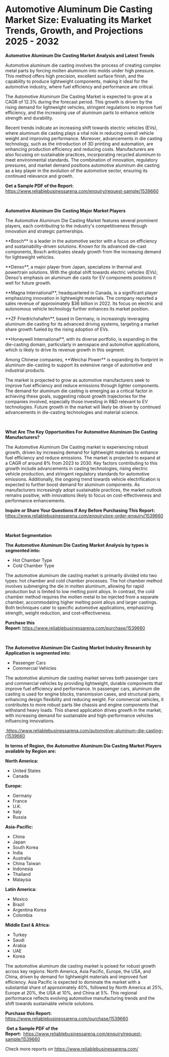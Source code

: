 <p><h1>Automotive Aluminum Die Casting Market Size: Evaluating its Market Trends, Growth, and Projections 2025 - 2032</h1></p><p><strong>Automotive Aluminum Die Casting Market Analysis and Latest Trends</strong></p>
<p><p>Automotive aluminum die casting involves the process of creating complex metal parts by forcing molten aluminum into molds under high pressure. This method offers high precision, excellent surface finish, and the capability to produce lightweight components, making it ideal for the automotive industry, where fuel efficiency and performance are critical. </p><p>The Automotive Aluminum Die Casting Market is expected to grow at a CAGR of 12.3% during the forecast period. This growth is driven by the rising demand for lightweight vehicles, stringent regulations to improve fuel efficiency, and the increasing use of aluminum parts to enhance vehicle strength and durability. </p><p>Recent trends indicate an increasing shift towards electric vehicles (EVs), where aluminum die casting plays a vital role in reducing overall vehicle weight and improving performance. Moreover, advancements in die casting technology, such as the introduction of 3D printing and automation, are enhancing production efficiency and reducing costs. Manufacturers are also focusing on sustainable practices, incorporating recycled aluminum to meet environmental standards. The combination of innovation, regulatory pressures, and market demand positions automotive aluminum die casting as a key player in the evolution of the automotive sector, ensuring its continued relevance and growth.</p></p>
<p><strong>Get a Sample PDF of the Report:&nbsp;</strong> <a href="https://www.reliablebusinessarena.com/enquiry/request-sample/1539660?utm_campaign=3578&utm_medium=2&utm_source=Github&utm_content=ia&utm_term=30032025&utm_id=automotive-aluminum-die-casting">https://www.reliablebusinessarena.com/enquiry/request-sample/1539660</a></p>
<p>&nbsp;</p>
<p><strong>Automotive Aluminum Die Casting Major Market Players</strong></p>
<p><p>The Automotive Aluminum Die Casting Market features several prominent players, each contributing to the industry's competitiveness through innovation and strategic partnerships. </p><p>**Bosch** is a leader in the automotive sector with a focus on efficiency and sustainability-driven solutions. Known for its advanced die-cast components, Bosch anticipates steady growth from the increasing demand for lightweight vehicles.</p><p>**Denso**, a major player from Japan, specializes in thermal and powertrain solutions. With the global shift towards electric vehicles (EVs), Denso's emphasis on aluminum die casts for EV components positions it well for future growth.</p><p>**Magna International**, headquartered in Canada, is a significant player emphasizing innovation in lightweight materials. The company reported a sales revenue of approximately $36 billion in 2022. Its focus on electric and autonomous vehicle technology further enhances its market position.</p><p>**ZF Friedrichshafen**, based in Germany, is increasingly leveraging aluminum die casting for its advanced driving systems, targeting a market share growth fueled by the rising adoption of EVs. </p><p>**Honeywell International**, with its diverse portfolio, is expanding in the die-casting domain, particularly in aerospace and automotive applications, which is likely to drive its revenue growth in this segment.</p><p>Among Chinese companies, **Weichai Power** is expanding its footprint in aluminum die-casting to support its extensive range of automotive and industrial products.</p><p>The market is projected to grow as automotive manufacturers seek to improve fuel efficiency and reduce emissions through lighter components. The demand for aluminum die casting is emerging as a critical factor in achieving these goals, suggesting robust growth trajectories for the companies involved, especially those investing in R&D relevant to EV technologies. Future growth in the market will likely be driven by continued advancements in die-casting technologies and material science.</p></p>
<p>&nbsp;</p>
<p><strong>What Are The Key Opportunities For Automotive Aluminum Die Casting Manufacturers?</strong></p>
<p><p>The Automotive Aluminum Die Casting market is experiencing robust growth, driven by increasing demand for lightweight materials to enhance fuel efficiency and reduce emissions. The market is projected to expand at a CAGR of around 8% from 2023 to 2030. Key factors contributing to this growth include advancements in casting technologies, rising electric vehicle production, and stringent regulatory standards for automotive emissions. Additionally, the ongoing trend towards vehicle electrification is expected to further boost demand for aluminum components. As manufacturers increasingly adopt sustainable practices, the market outlook remains positive, with innovations likely to focus on cost-effectiveness and performance enhancements.</p></p>
<p><strong>Inquire or Share Your Questions If Any Before Purchasing This Report:</strong> <a href="https://www.reliablebusinessarena.com/enquiry/pre-order-enquiry/1539660?utm_campaign=3578&utm_medium=2&utm_source=Github&utm_content=ia&utm_term=30032025&utm_id=automotive-aluminum-die-casting">https://www.reliablebusinessarena.com/enquiry/pre-order-enquiry/1539660</a></p>
<p>&nbsp;</p>
<p><strong>Market Segmentation</strong></p>
<p><strong>The Automotive Aluminum Die Casting Market Analysis by types is segmented into:</strong></p>
<p><ul><li>Hot Chamber Type</li><li>Cold Chamber Type</li></ul></p>
<p><p>The automotive aluminum die casting market is primarily divided into two types: hot chamber and cold chamber processes. The hot chamber method involves submerging the die in molten aluminum, allowing for rapid production but is limited to low melting point alloys. In contrast, the cold chamber method requires the molten metal to be injected from a separate chamber, accommodating higher melting point alloys and larger castings. Both techniques cater to specific automotive applications, emphasizing strength, weight reduction, and cost-effectiveness.</p></p>
<p><strong>Purchase this Report:&nbsp;</strong><a href="https://www.reliablebusinessarena.com/purchase/1539660?utm_campaign=3578&utm_medium=2&utm_source=Github&utm_content=ia&utm_term=30032025&utm_id=automotive-aluminum-die-casting">https://www.reliablebusinessarena.com/purchase/1539660</a></p>
<p>&nbsp;</p>
<p><strong>The Automotive Aluminum Die Casting Market Industry Research by Application is segmented into:</strong></p>
<p><ul><li>Passenger Cars</li><li>Commercial Vehicles</li></ul></p>
<p><p>The automotive aluminum die casting market serves both passenger cars and commercial vehicles by providing lightweight, durable components that improve fuel efficiency and performance. In passenger cars, aluminum die casting is used for engine blocks, transmission cases, and structural parts, enhancing design flexibility and reducing weight. For commercial vehicles, it contributes to more robust parts like chassis and engine components that withstand heavy loads. This shared application drives growth in the market, with increasing demand for sustainable and high-performance vehicles influencing innovations.</p></p>
<p><a href="https://www.reliablebusinessarena.com/automotive-aluminum-die-casting-r1539660?utm_campaign=3578&utm_medium=2&utm_source=Github&utm_content=ia&utm_term=30032025&utm_id=automotive-aluminum-die-casting">&nbsp;https://www.reliablebusinessarena.com/automotive-aluminum-die-casting-r1539660</a></p>
<p><strong>In terms of Region, the Automotive Aluminum Die Casting Market Players available by Region are:</strong></p>
<p>
    <p> <strong> North America: </strong>
        <ul>
            <li>United States</li>
            <li>Canada</li>
        </ul>
        </p> 
    <p> <strong> Europe: </strong>
        <ul>
            <li>Germany</li>
            <li>France</li>
            <li>U.K.</li>
            <li>Italy</li>
            <li>Russia</li>
        </ul>
        </p> 
    <p> <strong> Asia-Pacific: </strong>
        <ul>
            <li>China</li>
            <li>Japan</li>
            <li>South Korea</li>
            <li>India</li>
            <li>Australia</li>
            <li>China Taiwan</li>
            <li>Indonesia</li>
            <li>Thailand</li>
            <li>Malaysia</li>
        </ul>
        </p> 
    <p> <strong> Latin America: </strong>
        <ul>
            <li>Mexico</li>
            <li>Brazil</li>
            <li>Argentina Korea</li>
            <li>Colombia</li>
        </ul>
        </p> 
    <p> <strong> Middle East & Africa: </strong>
        <ul>
            <li>Turkey</li>
            <li>Saudi</li>
            <li>Arabia</li>
            <li>UAE</li>
            <li>Korea</li>
        </ul>
    </p>
    </p>
<p><p>The automotive aluminum die casting market is poised for robust growth across key regions: North America, Asia Pacific, Europe, the USA, and China, driven by demand for lightweight materials and improved fuel efficiency. Asia Pacific is expected to dominate the market with a substantial share of approximately 40%, followed by North America at 25%, Europe at 20%, the USA at 10%, and China at 5%. This regional performance reflects evolving automotive manufacturing trends and the shift towards sustainable vehicle solutions.</p></p>
<p><strong>Purchase this Report: </strong><a href="https://www.reliablebusinessarena.com/purchase/1539660?utm_campaign=3578&utm_medium=2&utm_source=Github&utm_content=ia&utm_term=30032025&utm_id=automotive-aluminum-die-casting">https://www.reliablebusinessarena.com/purchase/1539660</a></p>
<p>&nbsp;<strong>Get a Sample PDF of the Report:&nbsp;&nbsp;</strong><a href="https://www.reliablebusinessarena.com/enquiry/request-sample/1539660?utm_campaign=3578&utm_medium=2&utm_source=Github&utm_content=ia&utm_term=30032025&utm_id=automotive-aluminum-die-casting">https://www.reliablebusinessarena.com/enquiry/request-sample/1539660</a></p>
<p><strong></strong></p>
<p>Check more reports on <a href="https://www.reliablebusinessarena.com/?utm_campaign=3578&utm_medium=2&utm_source=Github&utm_content=ia&utm_term=30032025&utm_id=automotive-aluminum-die-casting">https://www.reliablebusinessarena.com/</a></p>
